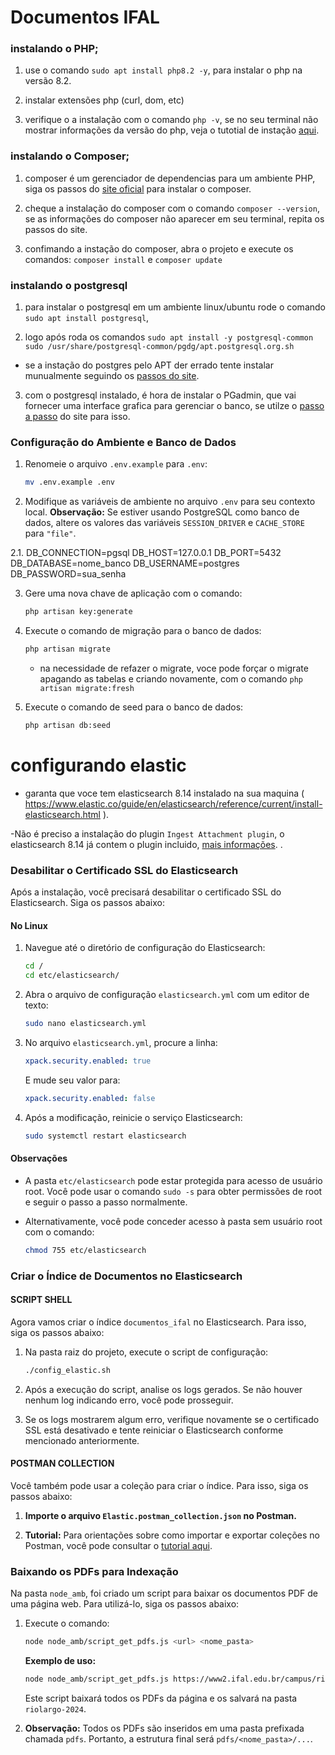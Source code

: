 
# Documentos IFAL

### instalando o PHP;

1. use o comando `sudo apt install php8.2 -y`, para instalar o php na versão 8.2.

2. instalar extensões php (curl, dom, etc) 

3. verifique o a instalação com o comando `php -v`, se no seu terminal não mostrar informações da versão do php, veja o tutotial de instação [aqui](https://tilsonmat.medium.com/como-instalar-o-php8-2-na-sua-maquina-93ea127aac7f#:~:text=Instala%C3%A7%C3%A3o,dar%20sim%20e%20instalar%20logo).


### instalando o Composer;

1. composer é um gerenciador de dependencias para um ambiente PHP, siga os passos do [site oficial](https://getcomposer.org/download/) para instalar o composer.

2. cheque a instalação do composer com o comando `composer --version`, se as informações do composer não aparecer em seu terminal, repita os passos do site.

3. confimando a instação do composer, abra o projeto e execute os comandos: `composer install` e `composer update`

### instalando o postgresql 

1. para instalar o postgresql em um ambiente linux/ubuntu rode o comando `sudo apt install postgresql`,

2. logo após roda os comandos `sudo apt install -y postgresql-common
sudo /usr/share/postgresql-common/pgdg/apt.postgresql.org.sh`

- se a instação do postgres pelo APT der errado tente instalar munualmente seguindo os [passos do site](https://www.postgresql.org/download/linux/ubuntu/).

3. com o postgresql instalado, é hora de instalar o PGadmin, que vai fornecer uma interface grafica para gerenciar o banco, se utilze o [passo a passo](https://www.pgadmin.org/download/pgadmin-4-apt/) do site para isso.



### Configuração do Ambiente e Banco de Dados

1. Renomeie o arquivo `.env.example` para `.env`:

    ```bash
    mv .env.example .env
    ```

2. Modifique as variáveis de ambiente no arquivo `.env` para seu contexto local. **Observação:** Se estiver usando PostgreSQL como banco de dados, altere os valores das variáveis `SESSION_DRIVER` e `CACHE_STORE` para `"file"`.

2.1. DB_CONNECTION=pgsql
DB_HOST=127.0.0.1
DB_PORT=5432
DB_DATABASE=nome_banco
DB_USERNAME=postgres
DB_PASSWORD=sua_senha

3. Gere uma nova chave de aplicação com o comando:

    ```bash
    php artisan key:generate
    ```

4. Execute o comando de migração para o banco de dados:

    ```bash
    php artisan migrate
    ```
    - na necessidade de refazer o migrate, voce pode forçar o migrate apagando as tabelas e criando novamente, com o comando `php artisan migrate:fresh` 

5. Execute o comando de seed para o banco de dados:

    ```bash
    php artisan db:seed
    ```




# configurando elastic 
- garanta que voce tem elasticsearch 8.14 instalado na sua maquina ( https://www.elastic.co/guide/en/elasticsearch/reference/current/install-elasticsearch.html ). 

-Não é preciso a instalação do plugin `Ingest Attachment plugin`, o elasticsearch 8.14 já contem o plugin incluido, [mais informações](https://www.elastic.co/guide/en/elasticsearch/plugins/current/ingest-attachment.html). .

### Desabilitar o Certificado SSL do Elasticsearch

Após a instalação, você precisará desabilitar o certificado SSL do Elasticsearch. Siga os passos abaixo:

#### No Linux

1. Navegue até o diretório de configuração do Elasticsearch:

    ```bash
    cd /
    cd etc/elasticsearch/
    ```

2. Abra o arquivo de configuração `elasticsearch.yml` com um editor de texto:

    ```bash
    sudo nano elasticsearch.yml
    ```

3. No arquivo `elasticsearch.yml`, procure a linha:

    ```yaml
    xpack.security.enabled: true
    ```

    E mude seu valor para:

    ```yaml
    xpack.security.enabled: false
    ```

4. Após a modificação, reinicie o serviço Elasticsearch:

    ```bash
    sudo systemctl restart elasticsearch
    ```

#### Observações

- A pasta `etc/elasticsearch` pode estar protegida para acesso de usuário root. Você pode usar o comando `sudo -s` para obter permissões de root e seguir o passo a passo normalmente.

- Alternativamente, você pode conceder acesso à pasta sem usuário root com o comando:

    ```bash
    chmod 755 etc/elasticsearch
    ```

### Criar o Índice de Documentos no Elasticsearch

#### SCRIPT SHELL 
Agora vamos criar o índice `documentos_ifal` no Elasticsearch. Para isso, siga os passos abaixo:

1. Na pasta raiz do projeto, execute o script de configuração:

    ```bash
    ./config_elastic.sh
    ```

2. Após a execução do script, analise os logs gerados. Se não houver nenhum log indicando erro, você pode prosseguir.

3. Se os logs mostrarem algum erro, verifique novamente se o certificado SSL está desativado e tente reiniciar o Elasticsearch conforme mencionado anteriormente.

#### POSTMAN COLLECTION

Você também pode usar a coleção para criar o índice. Para isso, siga os passos abaixo:

1. **Importe o arquivo `Elastic.postman_collection.json` no Postman.**

2. **Tutorial:** Para orientações sobre como importar e exportar coleções no Postman, você pode consultar o [tutorial aqui](https://apidog.com/blog/how-to-import-export-postman-collection-data/?utm_source=google_dsa&utm_medium=g&,=20556541359&utm_content=154844519700&utm_term=&gad_source=1&gclid=Cj0KCQjw2ou2BhCCARIsANAwM2Ew3BdKVzCM5FmxRVXvY_jblybMCcA0OViAv5_hjx8hugrPfonepKgaAhPzEALw_wcB).



### Baixando os PDFs para Indexação

Na pasta `node_amb`, foi criado um script para baixar os documentos PDF de uma página web. Para utilizá-lo, siga os passos abaixo:

1. Execute o comando:

    ```bash
    node node_amb/script_get_pdfs.js <url> <nome_pasta>
    ```

    **Exemplo de uso:**

    ```bash
    node node_amb/script_get_pdfs.js https://www2.ifal.edu.br/campus/riolargo/editais/2024 riolargo-2024
    ```

    Este script baixará todos os PDFs da página e os salvará na pasta `riolargo-2024`.

2. **Observação:** Todos os PDFs são inseridos em uma pasta prefixada chamada `pdfs`. Portanto, a estrutura final será `pdfs/<nome_pasta>/...`.






